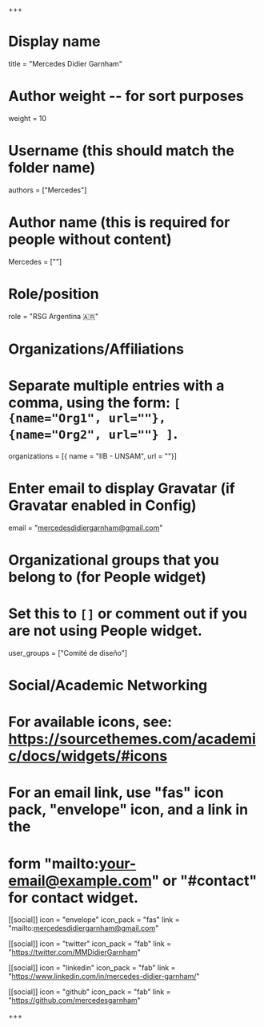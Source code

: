+++
# Display name
title = "Mercedes Didier Garnham"

# Author weight -- for sort purposes
weight = 10

# Username (this should match the folder name)
authors = ["Mercedes"]

# Author name (this is required for people without content)
Mercedes = [""]

# Role/position
role = "RSG Argentina :argentina:"

# Organizations/Affiliations
#   Separate multiple entries with a comma, using the form: `[ {name="Org1", url=""}, {name="Org2", url=""} ]`.
organizations = [{ name = "IIB - UNSAM", url = ""}]

# Enter email to display Gravatar (if Gravatar enabled in Config)
email = "mercedesdidiergarnham@gmail.com"

# Organizational groups that you belong to (for People widget)
#   Set this to `[]` or comment out if you are not using People widget.
user_groups = ["Comité de diseño"]

# Social/Academic Networking
# For available icons, see: https://sourcethemes.com/academic/docs/widgets/#icons
#   For an email link, use "fas" icon pack, "envelope" icon, and a link in the
#   form "mailto:your-email@example.com" or "#contact" for contact widget.

[[social]]
  icon = "envelope"
  icon_pack = "fas"
  link = "mailto:mercedesdidiergarnham@gmail.com"

  [[social]]
  icon = "twitter"
  icon_pack = "fab"
  link = "https://twitter.com/MMDidierGarnham"

[[social]]
  icon = "linkedin"
  icon_pack = "fab"
  link = "https://www.linkedin.com/in/mercedes-didier-garnham/"

[[social]]
  icon = "github"
  icon_pack = "fab"
  link = "https://github.com/mercedesgarnham"

+++